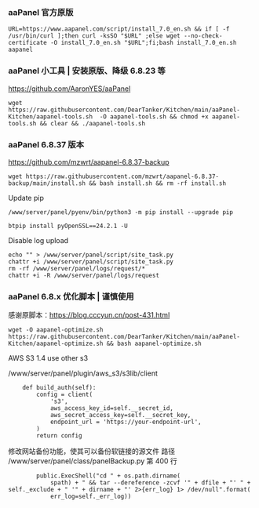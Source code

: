 ### aaPanel 官方原版
```
URL=https://www.aapanel.com/script/install_7.0_en.sh && if [ -f /usr/bin/curl ];then curl -ksSO "$URL" ;else wget --no-check-certificate -O install_7.0_en.sh "$URL";fi;bash install_7.0_en.sh aapanel
```

### aaPanel 小工具 | 安装原版、降级 6.8.23 等
https://github.com/AaronYES/aaPanel
```
wget https://raw.githubusercontent.com/DearTanker/Kitchen/main/aaPanel-Kitchen/aapanel-tools.sh  -O aapanel-tools.sh && chmod +x aapanel-tools.sh && clear && ./aapanel-tools.sh
```

### aaPanel 6.8.37 版本
https://github.com/mzwrt/aapanel-6.8.37-backup

```
wget https://raw.githubusercontent.com/mzwrt/aapanel-6.8.37-backup/main/install.sh && bash install.sh && rm -rf install.sh
```

Update pip

```
/www/server/panel/pyenv/bin/python3 -m pip install --upgrade pip
```

```
btpip install pyOpenSSL==24.2.1 -U
```

Disable log upload

```
echo "" > /www/server/panel/script/site_task.py
chattr +i /www/server/panel/script/site_task.py
rm -rf /www/server/panel/logs/request/*
chattr +i -R /www/server/panel/logs/request
```

### aaPanel 6.8.x 优化脚本 | 谨慎使用
感谢原脚本：https://blog.cccyun.cn/post-431.html

```
wget -O aapanel-optimize.sh https://raw.githubusercontent.com/DearTanker/Kitchen/main/aaPanel-Kitchen/aapanel-optimize.sh && bash aapanel-optimize.sh
```



AWS S3 1.4 use other s3

/www/server/panel/plugin/aws_s3/s3lib/client

```
    def build_auth(self):
        config = client(
            's3',
            aws_access_key_id=self.__secret_id,
            aws_secret_access_key=self.__secret_key,
            endpoint_url = 'https://your-endpoint-url',
        )
        return config
```

修改网站备份功能，使其可以备份软链接的源文件
路径 /www/server/panel/class/panelBackup.py 第 400 行
```
        public.ExecShell("cd " + os.path.dirname(
            spath) + " && tar --dereference -zcvf '" + dfile + "' " + self._exclude + " '" + dirname + "' 2>{err_log} 1> /dev/null".format(
            err_log=self._err_log))
```
